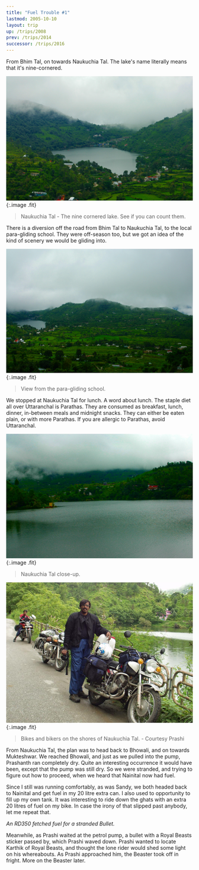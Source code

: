 ```yaml
---
title: "Fuel Trouble #1"
lastmod: 2005-10-10
layout: trip
up: /trips/2008
prev: /trips/2014
successor: /trips/2016
---
```


From Bhim Tal, on towards Naukuchia Tal. The lake's name             literally means that it's nine-cornered.

![DSC_0042.JPG](/images/photos/DSC_0042.JPG 'DSC_0042.JPG'){:.image .fit}

>  Naukuchia Tal - The nine cornered lake. See if             you can count them. 

There is a diversion off the road from Bhim Tal to Naukuchia             Tal, to the local para-gliding school. They were off-season too,             but we got an idea of the kind of scenery we would be gliding             into.

![DSC_0044.JPG](/images/photos/DSC_0044.JPG 'DSC_0044.JPG'){:.image .fit}

>  View from the para-gliding school. 

We stopped at Naukuchia Tal for lunch. A word about lunch. The             staple diet all over Uttaranchal is Parathas. They are consumed             as breakfast, lunch, dinner, in-between meals and midnight             snacks. They can either be eaten plain, or with more Parathas.             If you are allergic to Parathas, avoid Uttaranchal.

![DSC_0046.JPG](/images/photos/DSC_0046.JPG 'DSC_0046.JPG'){:.image .fit}

>  Naukuchia Tal close-up. 

![P1010009.JPG](/images/photos/P1010009.JPG 'P1010009.JPG'){:.image .fit}

>  Bikes and bikers on the shores of Naukuchia Tal.             - Courtesy Prashi 

From Naukuchia Tal, the plan was to head back to Bhowali, and             on towards Mukteshwar. We reached Bhowali, and just as we pulled             into the pump, Prashanth ran completely dry. Quite an             interesting occurrence it would have been, except that the pump             was still dry. So we were stranded, and trying to figure out how             to proceed, when we heard that Nainital now had fuel.

Since I still was running comfortably, as was Sandy, we both             headed back to Nainital and get fuel in my 20 litre extra can. I             also used to opportunity to fill up my own tank. It was             interesting to ride down the ghats with an extra 20 litres of             fuel on my bike. In case the irony of that slipped past anybody,             let me repeat that.

_An RD350 fetched fuel for a stranded             Bullet._

Meanwhile, as Prashi waited at the petrol pump, a bullet with             a Royal Beasts sticker passed by, which Prashi waved down.             Prashi wanted to locate Karthik of Royal Beasts, and thought the             lone rider would shed some light on his whereabouts. As Prashi             approached him, the Beaster took off in fright. More on the             Beaster later.


